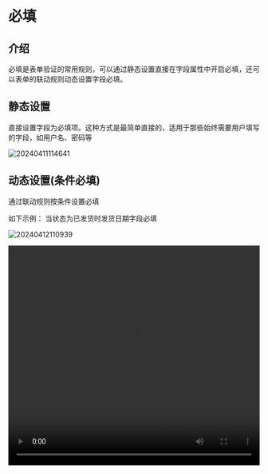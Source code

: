 # 必填

## 介绍

必填是表单验证的常用规则，可以通过静态设置直接在字段属性中开启必填，还可以表单的联动规则动态设置字段必填。
## 静态设置

直接设置字段为必填项。这种方式是最简单直接的，适用于那些始终需要用户填写的字段，如用户名、密码等

![20240411114641](https://static-docs.nocobase.com/20240411114641.png)

## 动态设置(条件必填)

通过联动规则按条件设置必填

如下示例： 当状态为已发货时发货日期字段必填

![20240412110939](https://static-docs.nocobase.com/20240412110939.png)

<video width="100%" height="440" controls>
      <source src="https://nocobase-docs.oss-cn-beijing.aliyuncs.com/20240417112915.mp4" type="video/mp4">
</video>